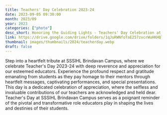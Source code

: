 ```yaml
---
title: Teachers' Day Celebration 2023-24
date: 2023-09-05 09:30:00
month: 2023/09
year: 2023
categories: ["photo"]
desc_short: Honoring the Guiding Lights - Teachers' Day Celebration at SSSIHL Brindavan Campus
link: https://drive.google.com/drive/folders/1qJuRWNfoTaE257zvcrWuHKHQlyTx4VVa?usp=sharing
thumbnail: images/thumbnails/2024/teacherday.webp
draft: false
---
```


 Step into a heartfelt tribute at SSSIHL Brindavan Campus, where we celebrate Teacher's Day 2023-24 with deep reverence and appreciation for our esteemed educators. Experience the profound respect and gratitude emanating from students as they pay homage to their mentors through heartfelt messages, captivating performances, and special presentations. This day is a dedicated celebration of appreciation, where the selfless and invaluable contributions of our teachers are acknowledged and held dear. Teacher's Day at SSSIHL Brindavan Campus serves as a poignant reminder of the pivotal and transformative role educators play in shaping the lives and destinies of their students.
